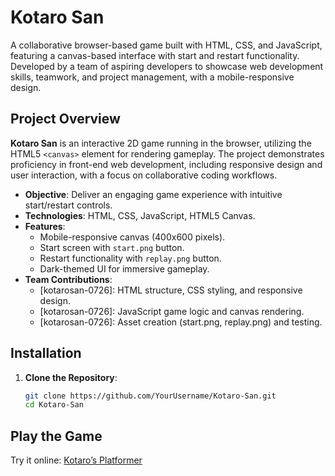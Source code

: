 # Kotaro San

A collaborative browser-based game built with HTML, CSS, and JavaScript, featuring a canvas-based interface with start and restart functionality. Developed by a team of aspiring developers to showcase web development skills, teamwork, and project management, with a mobile-responsive design.

## Project Overview
**Kotaro San** is an interactive 2D game running in the browser, utilizing the HTML5 `<canvas>` element for rendering gameplay. The project demonstrates proficiency in front-end web development, including responsive design and user interaction, with a focus on collaborative coding workflows.

- **Objective**: Deliver an engaging game experience with intuitive start/restart controls.
- **Technologies**: HTML, CSS, JavaScript, HTML5 Canvas.
- **Features**:
  - Mobile-responsive canvas (400x600 pixels).
  - Start screen with `start.png` button.
  - Restart functionality with `replay.png` button.
  - Dark-themed UI for immersive gameplay.
- **Team Contributions**:
  - [kotarosan-0726]: HTML structure, CSS styling, and responsive design.
  - [kotarosan-0726]: JavaScript game logic and canvas rendering.
  - [kotarosan-0726]: Asset creation (start.png, replay.png) and testing.

## Installation
1. **Clone the Repository**:
   ```bash
   git clone https://github.com/YourUsername/Kotaro-San.git
   cd Kotaro-San
## Play the Game
Try it online: [Kotaro’s Platformer](https://kotarosan-0726.github.io/kotaro-san)

